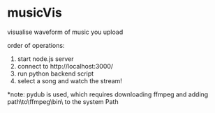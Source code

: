 # musicVis
visualise waveform of music you upload


order of operations:
1. start node.js server
2. connect to http://localhost:3000/
3. run python backend script
4. select a song and watch the stream!


*note: pydub is used, which requires downloading ffmpeg and adding path\to\ffmpeg\bin\ to the system Path
